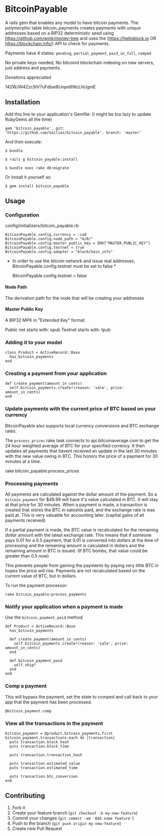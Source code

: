 # BitcoinPayable

A rails gem that enables any model to have bitcoin payments.
The polymorphic table bitcoin_payments creates payments with unique addresses based on a BIP32 deterministic seed using https://github.com/wink/money-tree
and uses the (https://helloblock.io OR https://blockchain.info/) API to check for payments.

Payments have 4 states:  `pending`, `partial_payment`, `paid_in_full`, `comped`

No private keys needed, No bitcoind blockchain indexing on new servers, just address and payments.

Donations appreciated

142WJW4Zzc9iV7uFdbei8Unpe8WcLhUgmE

## Installation

Add this line to your application's Gemfile:  (I might be too lazy to update RubyGems all the time)

    gem 'bitcoin_payable', git: 'https://github.com/Sailias/bitcoin_payable', branch: 'master'

And then execute:

    $ bundle

    $ rails g bitcoin_payable:install

    $ bundle exec rake db:migrate

Or install it yourself as:

    $ gem install bitcoin_payable

## Usage

### Configuration

config/initializers/bitcoin_payable.rb

    BitcoinPayable.config.currency = :cad
    BitcoinPayable.config.node_path = "m/0/"
    BitcoinPayable.config.master_public_key = ENV["MASTER_PUBLIC_KEY"]
    BitcoinPayable.config.testnet = true
    BitcoinPayable.config.adapter = "blockchain_info"


* In order to use the bitcoin network and issue real addresses, BitcoinPayable.config.testnet must be set to false *

    BitcoinPayable.config.testnet = false

#### Node Path

The derivation path for the node that will be creating your addresses

#### Master Public Key

A BIP32 MPK in "Extended Key" format.

Public net starts with: xpub
Testnet starts with: tpub

### Adding it to your model

    class Product < ActiveRecord::Base
      has_bitcoin_payments
    end

### Creating a payment from your application

    def create_payment(amount_in_cents)
      self.bitcoin_payments.create!(reason: 'sale', price: amount_in_cents)
    end

### Update payments with the current price of BTC based on your currency

BitcoinPayable also supports local currency conversions and BTC exchange rates.

The `process_prices` rake task connects to api.bitcoinaverage.com to get the 24 hour weighted average of BTC for your specified currency.
It then updates all payments that havent received an update in the last 30 minutes with the new value owing in BTC.
This *honors* the price of a payment for 30 minutes at a time.

rake bitcoin_payable:process_prices

### Processing payments

All payments are calculated against the dollar amount of the payment.  So a `bitcoin_payment` for $49.99 will have it's value calculated in BTC.
It will stay at that price for 30 minutes.  When a payment is made, a transaction is created that stores the BTC in satoshis paid, and the exchange rate is was paid at.
This is very valuable for accounting later.  (capital gains of all payments received)

If a partial payment is made, the BTC value is recalculated for the remaining *dollar* amount with the latest exchange rate.
This means that if someone pays 0.01 for a 0.5 payment, that 0.01 is converted into dollars at the time of processing and the
remaining amount is calculated in dollars and the remaining amount in BTC is issued.  (If BTC bombs, that value could be greater than 0.5 now)

This prevents people from gaming the payments by paying very little BTC in hopes the price will rise.
Payments are not recalculated based on the current value of BTC, but in dollars.

To run the payment processor:

`rake bitcoin_payable:process_payments`

### Notify your application when a payment is made

Use the `bitcoin_payment_paid` method

    def Product < ActiveRecord::Base
      has_bitcoin_payments

      def create_payment(amount_in_cents)
        self.bitcoin_payments.create!(reason: 'sale', price: amount_in_cents)
      end

      def bitcoin_payment_paid
        self.ship!
      end
    end

### Comp a payment

This will bypass the payment, set the state to comped and call back to your app that the payment has been processed.

`@bitcoin_payment.comp`

### View all the transactions in the payment

    bitcoin_payment = @product.bitcoin_payments.first
    bitcoin_payment.transactions.each do |transaction|
      puts transaction.block_hash
      puts transaction.block_time

      puts transaction.transaction_hash

      puts transaction.estimated_value
      puts transaction.estimated_time

      puts transaction.btc_conversion
    end

## Contributing

1. Fork it
2. Create your feature branch (`git checkout -b my-new-feature`)
3. Commit your changes (`git commit -am 'Add some feature'`)
4. Push to the branch (`git push origin my-new-feature`)
5. Create new Pull Request

